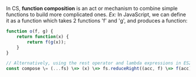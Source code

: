 In CS, **function composition** is an act or mechanism to combine simple functions to build more complicated ones.
*Ex:*  In JavaScript, we can define it as a function which takes 2 functions 'f' and 'g', and produces a function:
```js
function o(f, g) {
    return function(x) {
        return f(g(x));
    }
}

// Alternatively, using the rest operator and lambda expressions in ES2015
const compose \= (...fs) \=> (x) \=> fs.reduceRight((acc, f) \=> f(acc), x)
```